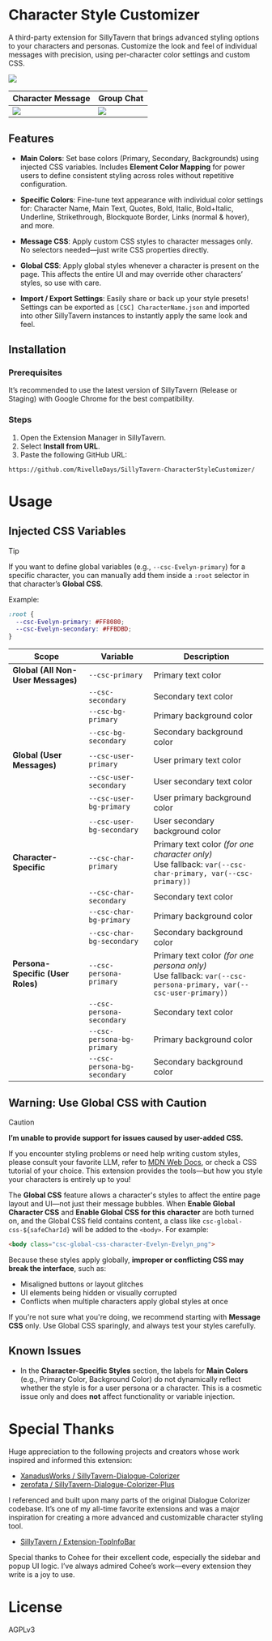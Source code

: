 # Character Style Customizer

A third-party extension for SillyTavern that brings advanced styling options to your characters and personas. Customize the look and feel of individual messages with precision, using per-character color settings and custom CSS.

![](https://github.com/RivelleDays/SillyTavern-CharacterStyleCustomizer/blob/main/.github/ui_overview.png)

| Character Message | Group Chat |
|-------------------|-------------------|
| <img src="https://github.com/RivelleDays/SillyTavern-CharacterStyleCustomizer/blob/main/.github/preview1.png"> | <img src="https://github.com/RivelleDays/SillyTavern-CharacterStyleCustomizer/blob/main/.github/preview2.png"> |

## Features

- **Main Colors**: Set base colors (Primary, Secondary, Backgrounds) using injected CSS variables. Includes **Element Color Mapping** for power users to define consistent styling across roles without repetitive configuration.

- **Specific Colors**: Fine-tune text appearance with individual color settings for: Character Name, Main Text, Quotes, Bold, Italic, Bold+Italic, Underline, Strikethrough, Blockquote Border, Links (normal & hover), and more.

- **Message CSS**: Apply custom CSS styles to character messages only. No selectors needed—just write CSS properties directly.

- **Global CSS**: Apply global styles whenever a character is present on the page. This affects the entire UI and may override other characters’ styles, so use with care.

- **Import / Export Settings**: Easily share or back up your style presets! Settings can be exported as `[CSC] CharacterName.json` and imported into other SillyTavern instances to instantly apply the same look and feel.

## Installation

### Prerequisites

It’s recommended to use the latest version of SillyTavern (Release or Staging) with Google Chrome for the best compatibility.

### Steps
1.	Open the Extension Manager in SillyTavern.
2.	Select **Install from URL**.
3.	Paste the following GitHub URL:
```text
https://github.com/RivelleDays/SillyTavern-CharacterStyleCustomizer/
```

# Usage

## Injected CSS Variables

> [!TIP]
> If you want to define global variables (e.g., `--csc-Evelyn-primary`) for a specific character, you can manually add them inside a `:root` selector in that character’s **Global CSS**.
>
> Example:
> ```css
> :root {
>   --csc-Evelyn-primary: #FF8080;
>   --csc-Evelyn-secondary: #FFBDBD;
> }
> ```

| Scope                          | Variable                         | Description                              |
|-------------------------------|----------------------------------|------------------------------------------|
| **Global (All Non-User Messages)** | `--csc-primary`                  | Primary text color                       |
|                               | `--csc-secondary`                | Secondary text color                     |
|                               | `--csc-bg-primary`               | Primary background color                 |
|                               | `--csc-bg-secondary`             | Secondary background color               |
| **Global (User Messages)**    | `--csc-user-primary`             | User primary text color                  |
|                               | `--csc-user-secondary`           | User secondary text color                |
|                               | `--csc-user-bg-primary`          | User primary background color            |
|                               | `--csc-user-bg-secondary`        | User secondary background color          |
| **Character-Specific**        | `--csc-char-primary`             | Primary text color *(for one character only)*<br>Use fallback: `var(--csc-char-primary, var(--csc-primary))` |
|                               | `--csc-char-secondary`           | Secondary text color                     |
|                               | `--csc-char-bg-primary`          | Primary background color                 |
|                               | `--csc-char-bg-secondary`        | Secondary background color               |
| **Persona-Specific (User Roles)** | `--csc-persona-primary`         | Primary text color *(for one persona only)*<br>Use fallback: `var(--csc-persona-primary, var(--csc-user-primary))` |
|                               | `--csc-persona-secondary`        | Secondary text color                     |
|                               | `--csc-persona-bg-primary`       | Primary background color                 |
|                               | `--csc-persona-bg-secondary`     | Secondary background color               |

## Warning: Use Global CSS with Caution

> [!CAUTION]
> **I’m unable to provide support for issues caused by user-added CSS.**
> 
> If you encounter styling problems or need help writing custom styles, please consult your favorite LLM, refer to [MDN Web Docs](https://developer.mozilla.org/en-US/docs/Web/CSS), or check a CSS tutorial of your choice.
> This extension provides the tools—but how you style your characters is entirely up to you!

The **Global CSS** feature allows a character's styles to affect the entire page layout and UI—not just their message bubbles. When **Enable Global Character CSS** and **Enable Global CSS for this character** are both turned on, and the Global CSS field contains content, a class like `csc-global-css-${safeCharId}` will be added to the `<body>`.
For example:
```html
<body class="csc-global-css-character-Evelyn-Evelyn_png">
```
Because these styles apply globally, **improper or conflicting CSS may break the interface**, such as:
- Misaligned buttons or layout glitches
- UI elements being hidden or visually corrupted
- Conflicts when multiple characters apply global styles at once

If you're not sure what you're doing, we recommend starting with **Message CSS** only. Use Global CSS sparingly, and always test your styles carefully.

## Known Issues

- In the **Character-Specific Styles** section, the labels for **Main Colors** (e.g., Primary Color, Background Color) do not dynamically reflect whether the style is for a user persona or a character. This is a cosmetic issue only and does **not** affect functionality or variable injection.

# Special Thanks
Huge appreciation to the following projects and creators whose work inspired and informed this extension:

-	[XanadusWorks / SillyTavern-Dialogue-Colorizer](https://github.com/XanadusWorks/SillyTavern-Dialogue-Colorizer)
- [zerofata / SillyTavern-Dialogue-Colorizer-Plus](https://github.com/zerofata/SillyTavern-Dialogue-Colorizer-Plus)

I referenced and built upon many parts of the original Dialogue Colorizer codebase. It’s one of my all-time favorite extensions and was a major inspiration for creating a more advanced and customizable character styling tool.

- [SillyTavern / Extension-TopInfoBar](https://github.com/SillyTavern/Extension-TopInfoBar)

Special thanks to Cohee for their excellent code, especially the sidebar and popup UI logic. I’ve always admired Cohee’s work—every extension they write is a joy to use.

# License
AGPLv3

